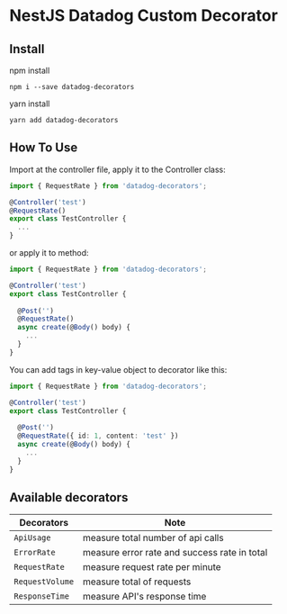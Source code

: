 # NestJS Datadog Custom Decorator

## Install

npm install
```
npm i --save datadog-decorators
```

yarn install

```
yarn add datadog-decorators
```

## How To Use

Import at the controller file, apply it to the Controller class:

```ts
import { RequestRate } from 'datadog-decorators';

@Controller('test')
@RequestRate()
export class TestController {
  ...
}

```

or apply it to method:
```ts
import { RequestRate } from 'datadog-decorators';

@Controller('test')
export class TestController {
  
  @Post('')
  @RequestRate()
  async create(@Body() body) {
    ...
  }
}

```

You can add tags in key-value object to decorator like this:
```ts
import { RequestRate } from 'datadog-decorators';

@Controller('test')
export class TestController {
  
  @Post('')
  @RequestRate({ id: 1, content: 'test' })
  async create(@Body() body) {
    ...
  }
}

```

## Available decorators
| Decorators | Note |
| --- | --- |
| `ApiUsage` | measure total number of api calls |
| `ErrorRate` | measure error rate and success rate in total |
| `RequestRate` | measure request rate per minute |
| `RequestVolume` | measure total of requests |
| `ResponseTime` | measure API's response time |
